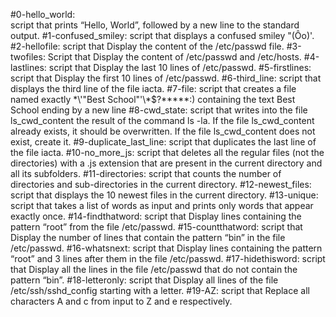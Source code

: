 #0-hello_world:  
	script that prints “Hello, World”, followed by a new line to the standard output.
#1-confused_smiley:
	script that displays a confused smiley "(Ôo)'.
#2-hellofile:
	script that Display the content of the /etc/passwd file.
#3-twofiles:
	Script that Display the content of /etc/passwd and /etc/hosts.
#4-lastlines:
	script that Display the last 10 lines of /etc/passwd.
#5-firstlines:
	script that Display the first 10 lines of /etc/passwd.
#6-third_line:
	script that displays the third line of the file iacta.
#7-file:
	script that creates a file named exactly \*\\'"Best School"\'\\*$\?\*\*\*\*\*:) containing the text Best School ending by a new line
#8-cwd_state:
	script that writes into the file ls_cwd_content the result of the command ls -la. If the file ls_cwd_content already exists, it should be overwritten. If the file ls_cwd_content does not exist, create it.
#9-duplicate_last_line:
	script that duplicates the last line of the file iacta.
#10-no_more_js:
	script that deletes all the regular files (not the directories) with a .js extension that are present in the current directory and all its subfolders.
#11-directories:
	script that counts the number of directories and sub-directories in the current directory.
#12-newest_files:
	script that displays the 10 newest files in the current directory.
#13-unique:
	script that takes a list of words as input and prints only words that appear exactly once.
#14-findthatword:
	script that Display lines containing the pattern “root” from the file /etc/passwd.
#15-countthatword:
	script that Display the number of lines that contain the pattern “bin” in the file /etc/passwd.
#16-whatsnext:
	script that Display lines containing the pattern “root” and 3 lines after them in the file /etc/passwd.
#17-hidethisword:
	script that Display all the lines in the file /etc/passwd that do not contain the pattern “bin”.
#18-letteronly:
	script that Display all lines of the file /etc/ssh/sshd_config starting with a letter.
#19-AZ:
	script that Replace all characters A and c from input to Z and e respectively.
